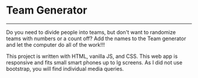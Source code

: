 # Team Generator

---

Do you need to divide people into teams, but don't want to randomize teams with numbers or a count off? Add the names to the Team generator and let the computer do all of the work!!!

This project is written with HTML, vanilla JS, and CSS. This web app is responsive and fits small smart phones up to lg screens. As I did not use bootstrap, you will find individual media queries.
